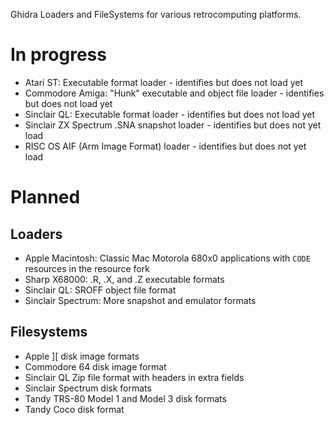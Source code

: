 Ghidra Loaders and FileSystems for various retrocomputing platforms.

# In progress
- Atari ST: Executable format loader - identifies but does not load yet
- Commodore Amiga: "Hunk" executable and object file loader - identifies but does not load yet
- Sinclair QL: Executable format loader - identifies but does not load yet
- Sinclair ZX Spectrum .SNA snapshot loader - identifies but does not yet load
- RISC OS AIF (Arm Image Format) loader - identifies but does not yet load

# Planned
## Loaders
- Apple Macintosh: Classic Mac Motorola 680x0 applications with `CODE` resources in the resource fork
- Sharp X68000: .R, .X, and .Z executable formats
- Sinclair QL: SROFF object file format
- Sinclair Spectrum: More snapshot and emulator formats

## Filesystems
- Apple ][ disk image formats
- Commodore 64 disk image format
- Sinclair QL Zip file format with headers in extra fields
- Sinclair Spectrum disk formats
- Tandy TRS-80 Model 1 and Model 3 disk formats
- Tandy Coco disk format
